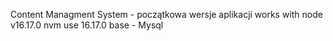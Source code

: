 Content Managment System - początkowa wersje aplikacji
works with node v16.17.0
nvm use 16.17.0
base - Mysql
